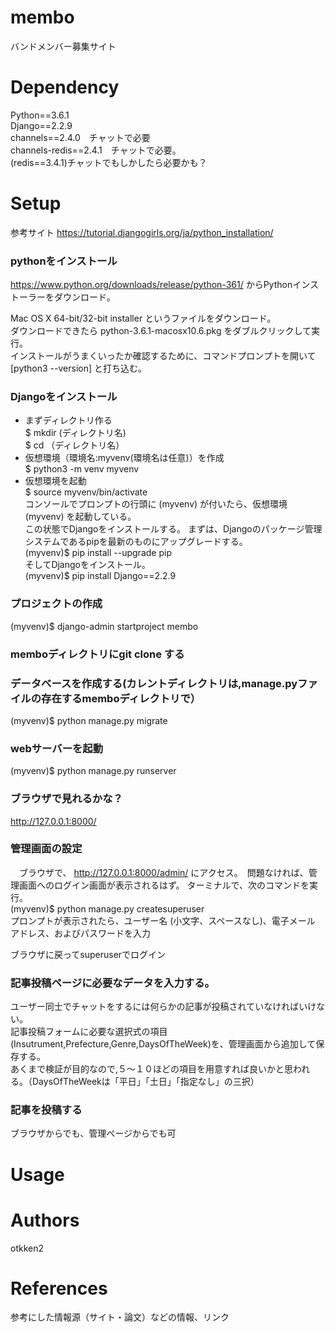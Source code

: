 # membo
バンドメンバー募集サイト

# Dependency
Python==3.6.1  
Django==2.2.9  
channels==2.4.0　チャットで必要  
channels-redis==2.4.1　チャットで必要。  
(redis==3.4.1)チャットでもしかしたら必要かも？  

# Setup
参考サイト
https://tutorial.djangogirls.org/ja/python_installation/

 ### pythonをインストール
https://www.python.org/downloads/release/python-361/ からPythonインストーラーをダウンロード。  

Mac OS X 64-bit/32-bit installer というファイルをダウンロード。  
ダウンロードできたら python-3.6.1-macosx10.6.pkg をダブルクリックして実行。  
インストールがうまくいったか確認するために、コマンドプロンプトを開いて [python3 --version] と打ち込む。  


 ### Djangoをインストール 
 * まずディレクトリ作る  
 $ mkdir (ディレクトリ名)  
 $ cd （ディレクトリ名）  
 * 仮想環境（環境名:myvenv(環境名は任意)）を作成  
 $ python3 -m venv myvenv  
 * 仮想環境を起動  
 $ source myvenv/bin/activate  
 コンソールでプロンプトの行頭に (myvenv) が付いたら、仮想環境(myvenv) を起動している。  
 この状態でDjangoをインストールする。
まずは、Djangoのパッケージ管理システムであるpipを最新のものにアップグレードする。  
 (myvenv)$ pip install --upgrade pip  
 そしてDjangoをインストール。  
 (myvenv)$ pip install Django==2.2.9  
 
 ### プロジェクトの作成  
 (myvenv)$ django-admin startproject membo  
 
 
 ### memboディレクトリにgit clone する
 
 ### データベースを作成する(カレントディレクトリは,manage.pyファイルの存在するmemboディレクトリで）　　
 (myvenv)$ python manage.py migrate  
 
 ### webサーバーを起動  
 
 (myvenv)$ python manage.py runserver   


### ブラウザで見れるかな？　　
http://127.0.0.1:8000/  

### 管理画面の設定
　ブラウザで、 http://127.0.0.1:8000/admin/ にアクセス。　問題なければ、管理画面へのログイン画面が表示されるはず。
 ターミナルで、次のコマンドを実行。  
 (myvenv)$ python manage.py createsuperuser  
 プロンプトが表示されたら、ユーザー名 (小文字、スペースなし)、電子メール アドレス、およびパスワードを入力　　
 
 ブラウザに戻ってsuperuserでログイン
 
 ### 記事投稿ページに必要なデータを入力する。  
 ユーザー同士でチャットをするには何らかの記事が投稿されていなければいけない。  
 記事投稿フォームに必要な選択式の項目(Insutrument,Prefecture,Genre,DaysOfTheWeek)を、管理画面から追加して保存する。  
 あくまで検証が目的なので,５〜１０ほどの項目を用意すれば良いかと思われる。（DaysOfTheWeekは「平日」「土日」「指定なし」の三択）
 
 ### 記事を投稿する  
 ブラウザからでも、管理ページからでも可

# Usage
 ### 


# Authors
otkken2

# References
参考にした情報源（サイト・論文）などの情報、リンク
